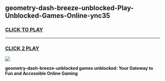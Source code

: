 
## geometry-dash-breeze-unblocked-Play-Unblocked-Games-Online-ync35
<h3>
<a href="https://premium76.site?title=geometry-dash-breeze-unblocked&ref=25A">CLICK TO PLAY</a></h3>
<hr>

<h3>
<a href="https://premium76.site?title=geometry-dash-breeze-unblocked&ref=25A">CLICK 2 PLAY</a>
  
</h3>

<a href="https://premium76.site?title=geometry-dash-breeze-unblocked&ref=25A"><img src="https://clearcache.store/games.png"></a>


**geometry-dash-breeze-unblocked games unblocked: Your Gateway to Fun and Accessible Online Gaming**
